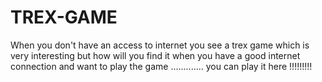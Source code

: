 # TREX-GAME
When you don't have an access to internet you see a trex game which is very interesting but how will you find it when you have a good internet connection and want to play the game ............. you can play it here !!!!!!!!!
